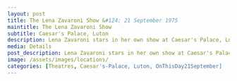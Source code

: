 ```yaml
---
layout: post
title: The Lena Zavaroni Show &#124; 21 September 1975
maintitle: The Lena Zavaroni Show
subtitle: Caesar's Palace, Luton
description: Lena Zavaroni stars in her own show at Caesar's Palace, Luton.
media: Details
post_description: Lena Zavaroni stars in her own show at Caesar's Palace, Luton.
image: /assets/images/locations/
categories: [Theatres, Caesar's-Palace, Luton, OnThisDay21September]
---
```



